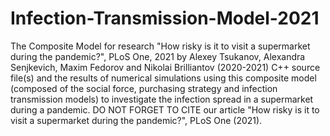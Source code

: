# Infection-Transmission-Model-2021
The Composite Model for research "How risky is it to visit a supermarket during the pandemic?", PLoS One, 2021 
by Alexey Tsukanov, Alexandra Senjkevich, Maxim Fedorov and Nikolai Brilliantov (2020-2021)
C++ source file(s) and the results of numerical simulations using this composite model 
(composed of the social force, purchasing strategy and infection transmission models) 
to investigate the infection spread in a supermarket during a pandemic.
DO NOT FORGET TO CITE our article "How risky is it to visit a supermarket during the pandemic?", PLoS One (2021).
